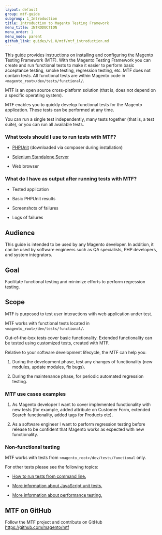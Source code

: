 ```yaml
---
layout: default
group: mtf-guide
subgroup: 1_Introduction
title: Introduction to Magento Testing Framework
menu_title: INTRODUCTION
menu_order: 1
menu_node: parent
github_link: guides/v1.0/mtf/mtf_introduction.md
---
```


This guide provides instructions on installing and configuring the Magento Testing Framework (MTF). With the Magento Testing Framework you can create and run functional tests to make it easier to perform basic acceptance testing, smoke testing, regression testing, etc.  MTF does not contain tests. All functional tests are within Magento code in `<magento_root>/dev/tests/functional/`.

MTF is an open source cross-platform solution (that is, does not depend on a specific operating system).

MTF enables you to quickly develop functional tests for the Magento application. These tests can be performed at any time.

You can run a single test independently, many tests together (that is, a test suite), or you can run all available tests.

<h3 id="mtf_intro_extratools">What tools should I use to run tests with MTF?</h3>

-   [PHPUnit][] (downloaded via composer during installation)

-   [Selenium Standalone Server][]

-   Web browser

<h3 id="mtf_intro_mtf-output">What do I have as output after running tests with MTF?
</h3>

-   Tested application

-   Basic PHPUnit results

-   Screenshots of failures

-   Logs of failures

<h2 id="mtf_intro_audi">Audience</h2>

This guide is intended to be used by any Magento developer. In addition, it can be used by software engineers such as QA specialists, PHP developers, and system integrators.

<h2 id="mtf_intro_goal">Goal</h2>

Facilitate functional testing and minimize efforts to perform
regression testing.

<h2 id="mtf_intro_scope">Scope</h2>

MTF is purposed to test user interactions with web application under
test.

MTF works with functional tests located in
`<magento_root>/dev/tests/functional/`.

Out-of-the-box tests cover basic functionality. Extended functionality
can be tested using customized tests, created with MTF.

Relative to your software development lifecycle, the MTF can help you:

1.    During the development phase, test any changes of functionality (new modules, update modules, fix bugs).

1.    During the maintenance phase, for periodic automated regression testing.

<h3 id="mtf_intro_scope_use-case-ex">MTF use cases examples</h3>

1.    As Magento developer I want to cover implemented functionality with new tests (for example, added attribute on Customer Form, extended Search functionality, added tags for Products etc).

1.    As a software engineer I want to perform regression testing before release to be confident that Magento works as expected with new functionality.
    
<h3 id="mtf_intro_scope_non-func-test">Non-functional testing</h3>

MTF works with tests from `<magento_root>/dev/tests/functional` only.

For other tests please see the following topics:

- <a href="{{ site.gdeurl }}config-guide/cli/config-cli-subcommands-test.html">How to run tests from command line.</a> 

- <a href="{{ site.gdeurl }}extension-dev-guide/test/test_js-unit.html">More information about JavaScript unit tests.</a>

- <a href="{{ site.gdeurl }}config-guide/cli/config-cli-subcommands-perf-data.html">More information about performance testing.</a>


<h2 id="mtf_intro_github-link">MTF on GitHub</h2>

Follow the MTF project and contribute on GitHub
<https://github.com/magento/mtf>


[Selenium Standalone Server]: http://www.seleniumhq.org/download/
[PHPUnit]: https://phpunit.de/